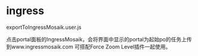 # ingress

exportToIngressMosaik.user.js

点击portal面板的IngressMosaik，会将界面中显示的portal为起始po的任务上传到www.ingressmosaik.com
可搭配Force Zoom Level插件一起使用。
